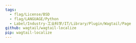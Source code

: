 ```yaml
---
tags:
  - flag/License/BSD
  - flag/LANGUAGE/Python
  - Label/Industry-工业科学/IT/Library/Plugin/Wagtail/Page
github: wagtail/wagtail-localize
pip: wagtail-localize
---
```

